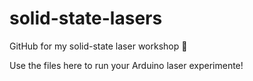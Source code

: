 # solid-state-lasers
GitHub for my solid-state laser workshop 🥸

Use the files here to run your Arduino laser experimente!
